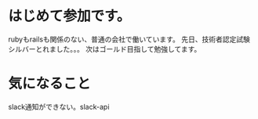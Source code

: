 # はじめて参加です。
rubyもrailsも関係のない、普通の会社で働いています。
先日、技術者認定試験シルバーとれました。。。
次はゴールド目指して勉強してます。

# 気になること
slack通知ができない。slack-api

